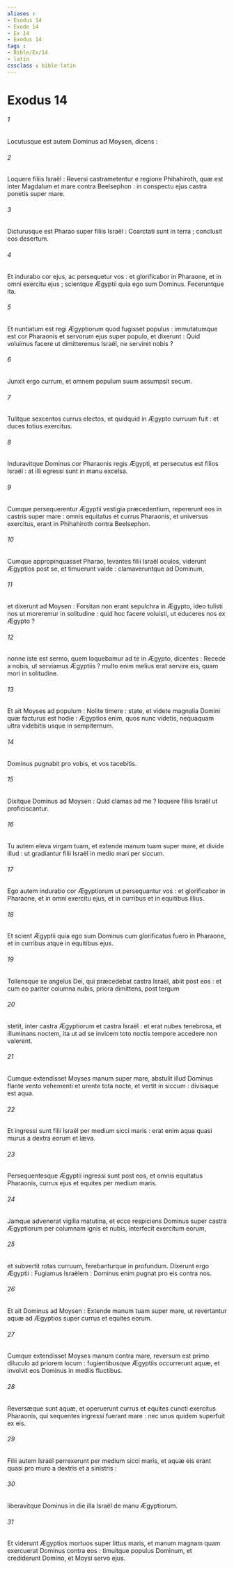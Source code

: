 ```yaml
---
aliases : 
- Exodus 14
- Exode 14
- Ex 14
- Exodus 14
tags : 
- Bible/Ex/14
- latin
cssclass : bible-latin
---
```


# Exodus 14

###### 1
Locutusque est autem Dominus ad Moysen, dicens :
###### 2
Loquere filiis Israël : Reversi castrametentur e regione Phihahiroth, quæ est inter Magdalum et mare contra Beelsephon : in conspectu ejus castra ponetis super mare.
###### 3
Dicturusque est Pharao super filiis Israël : Coarctati sunt in terra ; conclusit eos desertum.
###### 4
Et indurabo cor ejus, ac persequetur vos : et glorificabor in Pharaone, et in omni exercitu ejus ; scientque Ægyptii quia ego sum Dominus. Feceruntque ita.
###### 5
Et nuntiatum est regi Ægyptiorum quod fugisset populus : immutatumque est cor Pharaonis et servorum ejus super populo, et dixerunt : Quid voluimus facere ut dimitteremus Israël, ne serviret nobis ?
###### 6
Junxit ergo currum, et omnem populum suum assumpsit secum.
###### 7
Tulitque sexcentos currus electos, et quidquid in Ægypto curruum fuit : et duces totius exercitus.
###### 8
Induravitque Dominus cor Pharaonis regis Ægypti, et persecutus est filios Israël : at illi egressi sunt in manu excelsa.
###### 9
Cumque persequerentur Ægyptii vestigia præcedentium, repererunt eos in castris super mare : omnis equitatus et currus Pharaonis, et universus exercitus, erant in Phihahiroth contra Beelsephon.
###### 10
Cumque appropinquasset Pharao, levantes filii Israël oculos, viderunt Ægyptios post se, et timuerunt valde : clamaveruntque ad Dominum,
###### 11
et dixerunt ad Moysen : Forsitan non erant sepulchra in Ægypto, ideo tulisti nos ut moreremur in solitudine : quid hoc facere voluisti, ut educeres nos ex Ægypto ?
###### 12
nonne iste est sermo, quem loquebamur ad te in Ægypto, dicentes : Recede a nobis, ut serviamus Ægyptiis ? multo enim melius erat servire eis, quam mori in solitudine.
###### 13
Et ait Moyses ad populum : Nolite timere : state, et videte magnalia Domini quæ facturus est hodie : Ægyptios enim, quos nunc videtis, nequaquam ultra videbitis usque in sempiternum.
###### 14
Dominus pugnabit pro vobis, et vos tacebitis.
###### 15
Dixitque Dominus ad Moysen : Quid clamas ad me ? loquere filiis Israël ut proficiscantur.
###### 16
Tu autem eleva virgam tuam, et extende manum tuam super mare, et divide illud : ut gradiantur filii Israël in medio mari per siccum.
###### 17
Ego autem indurabo cor Ægyptiorum ut persequantur vos : et glorificabor in Pharaone, et in omni exercitu ejus, et in curribus et in equitibus illius.
###### 18
Et scient Ægyptii quia ego sum Dominus cum glorificatus fuero in Pharaone, et in curribus atque in equitibus ejus.
###### 19
Tollensque se angelus Dei, qui præcedebat castra Israël, abiit post eos : et cum eo pariter columna nubis, priora dimittens, post tergum
###### 20
stetit, inter castra Ægyptiorum et castra Israël : et erat nubes tenebrosa, et illuminans noctem, ita ut ad se invicem toto noctis tempore accedere non valerent.
###### 21
Cumque extendisset Moyses manum super mare, abstulit illud Dominus flante vento vehementi et urente tota nocte, et vertit in siccum : divisaque est aqua.
###### 22
Et ingressi sunt filii Israël per medium sicci maris : erat enim aqua quasi murus a dextra eorum et læva.
###### 23
Persequentesque Ægyptii ingressi sunt post eos, et omnis equitatus Pharaonis, currus ejus et equites per medium maris.
###### 24
Jamque advenerat vigilia matutina, et ecce respiciens Dominus super castra Ægyptiorum per columnam ignis et nubis, interfecit exercitum eorum,
###### 25
et subvertit rotas curruum, ferebanturque in profundum. Dixerunt ergo Ægyptii : Fugiamus Israëlem : Dominus enim pugnat pro eis contra nos.
###### 26
Et ait Dominus ad Moysen : Extende manum tuam super mare, ut revertantur aquæ ad Ægyptios super currus et equites eorum.
###### 27
Cumque extendisset Moyses manum contra mare, reversum est primo diluculo ad priorem locum : fugientibusque Ægyptiis occurrerunt aquæ, et involvit eos Dominus in mediis fluctibus.
###### 28
Reversæque sunt aquæ, et operuerunt currus et equites cuncti exercitus Pharaonis, qui sequentes ingressi fuerant mare : nec unus quidem superfuit ex eis.
###### 29
Filii autem Israël perrexerunt per medium sicci maris, et aquæ eis erant quasi pro muro a dextris et a sinistris :
###### 30
liberavitque Dominus in die illa Israël de manu Ægyptiorum.
###### 31
Et viderunt Ægyptios mortuos super littus maris, et manum magnam quam exercuerat Dominus contra eos : timuitque populus Dominum, et crediderunt Domino, et Moysi servo ejus.
